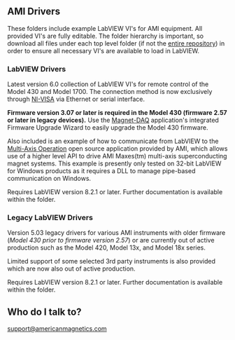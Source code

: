 ## AMI Drivers

These folders include example LabVIEW VI's for AMI equipment. All provided VI's are fully editable. The folder hierarchy is important, so download all files under each top level folder (if not the [entire repository](https://bitbucket.org/americanmagneticsinc/ami-drivers/get/21ca0f87278d.zip)) in order to ensure all necessary VI's are available to load in LabVIEW.



### LabVIEW Drivers

Latest version 6.0 collection of LabVIEW VI's for remote control of the Model 430 and Model 1700. The connection method is now exclusively through [NI-VISA](https://www.ni.com/visa/) via Ethernet or serial interface.

**Firmware version 3.07 or later is required in the Model 430 (firmware 2.57 or later in legacy devices).** Use the [Magnet-DAQ](https://bitbucket.org/americanmagneticsinc/magnet-daq) application's integrated Firmware Upgrade Wizard to easily upgrade the Model 430 firmware.

Also included is an example of how to communicate from LabVIEW to the [Multi-Axis Operation](https://bitbucket.org/americanmagneticsinc/multi-axis-operation) open source application provided by AMI, which allows use of a higher level API to drive AMI Maxes(tm) multi-axis superconducting magnet systems. This example is presently only tested on 32-bit LabVIEW for Windows products as it requires a DLL to manage pipe-based communication on Windows.

Requires LabVIEW version 8.2.1 or later. Further documentation is available within the folder.



### Legacy LabVIEW Drivers

Version 5.03 legacy drivers for various AMI instruments with older firmware (*Model 430 prior to firmware version 2.57*) or are currently out of active production such as the Model 420, Model 13x, and Model 18x series.

Limited support of some selected 3rd party instruments is also provided which are now also out of active production.

Requires LabVIEW version 8.2.1 or later. Further documentation is available within the folder.



## Who do I talk to?

<support@americanmagnetics.com>